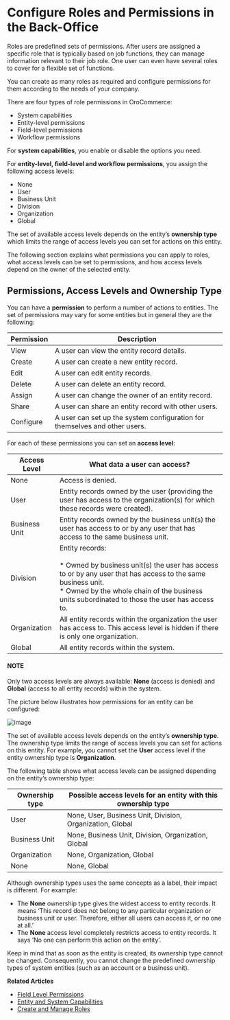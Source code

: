 <a id="user-guide-user-management-permissions-roles"></a>

<a id="user-guide-user-management-permissions-roles-actions-on-entity-permissions"></a>

<a id="user-guide-user-management-permissions"></a>

# Configure Roles and Permissions in the Back-Office

Roles are predefined sets of permissions. After users are assigned a specific role that is typically based on job functions, they can manage information relevant to their job role. One user can even have several roles to cover for a flexible set of functions.

You can create as many roles as required and configure permissions for them according to the needs of your company.

There are four types of role permissions in OroCommerce:

* System capabilities
* Entity-level permissions
* Field-level permissions
* Workflow permissions

For **system capabilities**, you enable or disable the options you need.

For **entity-level, field-level and workflow permissions**, you assign the following access levels:

* None
* User
* Business Unit
* Division
* Organization
* Global

The set of available access levels depends on the entity’s **ownership type** which limits the range of access levels you can set for actions on this entity.

The following section explains what permissions you can apply to roles, what access levels can be set to permissions, and how access levels depend on the owner of the selected entity.

<a id="user-guide-user-management-permissions-ownership-type"></a>

<a id="user-guide-user-management-permissions-ownership-type-access-levels"></a>

## Permissions, Access Levels and Ownership Type

You can have a **permission** to perform a number of actions to entities. The set of permissions may vary for some entities but in general they are the following:

| Permission   | Description                                                                |
|--------------|----------------------------------------------------------------------------|
| View         | A user can view the entity record details.                                 |
| Create       | A user can create a new entity record.                                     |
| Edit         | A user can edit entity records.                                            |
| Delete       | A user can delete an entity record.                                        |
| Assign       | A user can change the owner of an entity record.                           |
| Share        | A user can share an entity record with other users.                        |
| Configure    | A user can set up the system configuration for themselves and other users. |

For each of these permissions you can set an **access level**:

| Access Level   | What data a user can access?                                                                                                                                                                                                             |
|----------------|------------------------------------------------------------------------------------------------------------------------------------------------------------------------------------------------------------------------------------------|
| None           | Access is denied.                                                                                                                                                                                                                        |
| User           | Entity records owned by the user (providing the user has access to the organization(s) for which these records were created).                                                                                                            |
| Business Unit  | Entity records owned by the business unit(s) the user has access to or by any user that has access to the same business unit.                                                                                                            |
| Division       | Entity records:<br/><br/>* Owned by business unit(s) the user has access to or by any user that has access to the same business unit.<br/>* Owned by the whole chain of the business units subordinated to those the user has access to. |
| Organization   | All entity records within the organization the user has access to. This access level is hidden if there is only one organization.                                                                                                        |
| Global         | All entity records within the system.                                                                                                                                                                                                    |

#### NOTE
Only two access levels are always available: **None** (access is denied) and **Global** (access to all entity records) within the system.

The picture below illustrates how permissions for an entity can be configured:

![image](user/img/system/user_management/ex_permissions-on-entity.png)

The set of available access levels depends on the entity’s **ownership type**. The ownership type limits the range of access levels you can set for actions on this entity. For example, you cannot set the **User** access level if the entity ownership type is **Organization**.

The following table shows what access levels can be assigned depending on the entity’s ownership type:

| Ownership type   | Possible access levels for an entity with this ownership type   |
|------------------|-----------------------------------------------------------------|
| User             | None, User, Business Unit, Division, Organization, Global       |
| Business Unit    | None, Business Unit, Division, Organization, Global             |
| Organization     | None, Organization, Global                                      |
| None             | None, Global                                                    |

Although ownership types uses the same concepts as a label, their impact is different. For example:

* The **None** ownership type gives the widest access to entity records. It means ‘This record does not belong to any particular organization or business unit or user. Therefore, either all users can access it, or no one at all.’
* The **None** access level completely restricts access to entity records. It says ‘No one can perform this action on the entity’.

Keep in mind that as soon as the entity is created, its ownership type cannot be changed. Consequently, you cannot change the predefined ownership types of system entities (such as an account or a business unit).

**Related Articles**

* [Field Level Permissions](field-level-acl.md#user-guide-user-management-permissions-roles-field-level-acl)
* [Entity and System Capabilities](admin-capabilities.md#admin-capabilities)
* [Create and Manage Roles](create-manage-roles.md#user-guide-user-management-permissions-roles-actions)

<!-- fa-bars = fa-navicon -->
<!-- Ic Tiles is used as Set As Default in saved views, and as tiles in display layout options -->
<!-- IcPencil refers to Rename in Commerce and Inline Editing in CRM -->
<!-- Check mark in the square. -->
<!-- SortDesc is also used as drop-down arrow -->
<!-- A -->
<!-- B -->
<!-- C -->
<!-- D -->
<!-- E -->
<!-- F -->
<!-- G -->
<!-- H -->
<!-- I -->
<!-- L -->
<!-- M -->
<!-- P -->
<!-- R -->
<!-- S -->
<!-- T -->
<!-- U -->
<!-- Z -->
